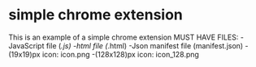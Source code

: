 # simple chrome extension
This is an example of a simple chrome extension
MUST HAVE FILES:
-JavaScript file (*.js)
-html file (*.html)
-Json manifest file (manifest.json)
-(19x19)px icon: icon.png
-(128x128)px icon: icon_128.png
